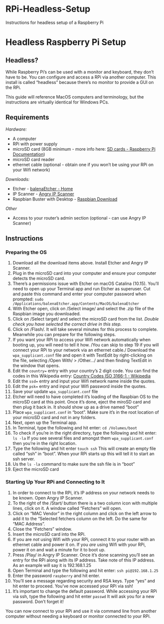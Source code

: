 # RPi-Headless-Setup
Instructions for headless setup of a Raspberry Pi

# Headless Raspberry Pi Setup
## Headless?
While Raspberry Pi’s can be used with a monitor and keyboard, they don’t have to be. You can configure and access a RPi via another computer. This install is called “headless” because there’s no monitor to provide a GUI on the RPi.

This guide will reference MacOS computers and terminology, but the instructions are virtually identical for Windows PCs.

## Requirements
*Hardware:*
* A computer
* RPi with power supply
* microSD card (8GB minimum - more info here: [SD cards - Raspberry Pi Documentation](https://www.raspberrypi.org/documentation/installation/sd-cards.md))
* microSD card reader
* ethernet cable (optional - obtain one if you won’t be using your RPi on your Wifi network)

*Downloads:*
* Etcher - [balenaEtcher - Home](https://www.balena.io/etcher/)
* IP Scanner - [Angry IP Scanner](https://angryip.org/)
* Raspbian Buster with Desktop - [Raspbian Download](https://www.raspberrypi.org/downloads/raspbian/)

*Other*
* Access to your router’s admin section (optional - can use Angry IP Scanner)

## Instructions
### Preparing the OS
1. Download all the download items above. Install Etcher and Angry IP Scanner.
2. Plug in the microSD card into your computer and ensure your computer detects the microSD card.
3. There’s a permissions issue with Etcher on macOS Catalina (10.15). You’ll need to open up your Terminal app and run Etcher as superuser. Cut and paste this command and enter your computer password when prompted: `sudo /Applications/balenaEtcher.app/Contents/MacOS/balenaEtcher`
4. With Etcher open, click on /Select image/ and select the .zip file of the Raspbian image you downloaded.
5. Click on /Select target/ and select the microSD card from the list. *Double check you have selected the correct drive in this step.*
6. Click on /Flash/. It will take several minutes for this process to complete. Meanwhile you can prepare for the following steps.
7. If you want your RPi to access your Wifi network automatically when booting up, you will need to tell it how. /You can skip to step 19 if you will connect your RPi to your network via an ethernet cable./ Download the `wpa_supplicant.conf` file and open it with TextEdit by right-clicking on the file, selecting /Open With/ > /Other…/ and then finding TextEdit in the window that opens.
8. Edit the `country=` entry with your country’s 2 digit code. You can find the codes in this Wikipedia entry: [Country Codes ISO 3166-1 - Wikipedia](https://en.wikipedia.org/wiki/ISO_3166-1#Current_codes)
9. Edit the `ssd=` entry and input your Wifi network name inside the quotes.
10. Edit the `psk=` entry and input your Wifi password inside the quotes.
11. Save your update `wpa_supplicant.conf`  file
12. Etcher will need to have completed it’s loading of the Raspbian OS to the microSD card at this point. Once it’s done, eject the miroSD card and then plug it back in. It should show up as a drive named “boot”
13. Place  `wpa_supplicant.conf` in “boot”. Make sure it’s in the root location of your microSD card and not in any folders.
14. Next, open up the Terminal app.
15. In Terminal, type the following and hit enter: `cd /Volumes/boot`
16. To check if you’re in the right directory, type the following and hit enter: `ls -la` If you see several files and amongst them `wpa_supplicant.conf` then you’re in the right location.
17. Type the following and hit enter `touch ssh` This will create an empty file called “ssh” in “boot”. When your RPi starts up this will tell it to start an ssh server. 
18. Us the `ls -la` command to make sure the ssh file is in “boot”
19. Eject the microSD card

### Starting Up Your RPi and Connecting to It
1. In order to connect to the RPi, it’s IP address on your network needs to be known. Open Angry IP Scanner.
2. To the right of the /Start/ button there is a two column icon with multiple lines, click on it. A window called “Fetchers” will open.
3. Click on “MAC Vendor” in the right column and click on the left arrow to add it to the “Selected fetchers column on the left. Do the same for “MAC Address”. 
4. Close the “Fetchers” window.
5. Insert the microSD card into the RPi.
6. If you are *not* using Wifi with your RPi, connect it to your router with an ethernet cable and power it on. If you *are* using Wifi with your RPi, power it on and wait a minute for it to boot up.
7. Press /Play/ in Angry IP Scanner. Once it’s done scanning you’ll see an entry for the RPi along with its IP address. Take note of this IP address. As an example will say it is 192.168.1.25
8. Open Terminal and type the following and hit enter: `ssh pi@192.168.1.25` 
9. Enter the password `raspberry` and hit enter. 
10. You’ll see a message regarding security and RSA keys. Type “yes” and hit enter to proceed. You’ve now accessed your RPi via ssh!
11. It’s important to change the default password. While accessing your RPi via ssh, type the following and hit enter `passwd` It will ask you for a new password. Don’t forget it!

You can now connect to your RPi and use it via command line from another computer without needing a keyboard or monitor connected to your RPi. 
